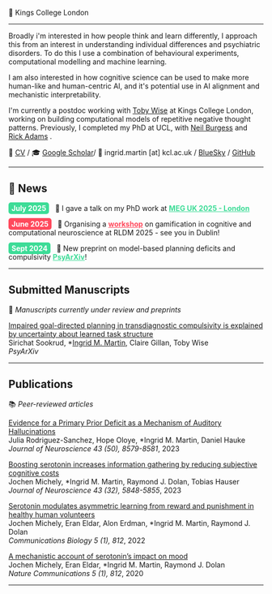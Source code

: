 <link rel="stylesheet" type="text/css" href="assets/css/custom.css">


📍 Kings College London 

---

Broadly i'm interested in how people think and learn differently, I approach this from an interest in understanding individual differences and psychiatric disorders. To do this I use a combination of behavioural experiments, computational modelling and machine learning.

I am also interested in how cognitive science can be used to make more human-like and human-centric AI, and it's potential use in AI alignment and mechanistic interpretability.

I'm currently a postdoc working with [Toby Wise](https://thewiselab.org/) at Kings College London, working on building computational models of repetitive negative thought patterns. Previously, I completed my PhD at UCL, with [Neil Burgess](https://www.ucl.ac.uk/icn/research/research-groups/space-memory) and [Rick Adams](https://www.tcplab.org/home) . 

📄 [CV]() / 🎓 [Google Scholar](https://scholar.google.com/citations?view_op=list_works&hl=en&hl=en&user=Rq_iPtwAAAAJ&sortby=pubdate)/ 📧 ingrid.martin [at] kcl.ac.uk / [BlueSky](https://ingrdmrtn.bsky.social) / [GitHub](https://www.github.com)

---
## 📰 News
<p>
  <span style="background-color: #3DDC97; color: #FFFFFF; padding: 3px 6px; border-radius: 5px; font-weight: bold;">July 2025</span> 
  &nbsp; 📢 I gave a talk on my PhD work at  <a href="https://meguk.ac.uk/programme/" style="color: #3DDC97; font-weight: bold;"> MEG UK 2025 - London </a> 
</p>

<p>
  <span style="background-color: #FF495C; color: #FFFFFF; padding: 3px 6px; border-radius: 5px; font-weight: bold;">June 2025</span> 
  &nbsp; 📢 Organising a <a href="https://sites.google.com/view/game-on-rldm-2025/home" style="color: #FF495C; font-weight: bold;">workshop</a> on gamification in cognitive and computational neuroscience at RLDM 2025 - see you in Dublin!
</p>

<p>
  <span style="background-color: #3DDC97; color: #FFFFFF; padding: 3px 6px; border-radius: 5px; font-weight: bold;">Sept 2024</span> 
  &nbsp; 📝 New preprint on model-based planning deficits and compulsivity <a href="https://osf.io/zp6vk_v1" style="color: #3DDC97; font-weight: bold;">PsyArXiv</a>!
</p>

---

## **Submitted Manuscripts**  
📌 *Manuscripts currently under review and preprints*  

[Impaired goal-directed planning in transdiagnostic compulsivity is explained by uncertainty about learned task structure](https://osf.io/zp6vk_v1)  
Sirichat Sookrud, \*<u>Ingrid M. Martin</u>, Claire Gillan, Toby Wise   
*PsyArXiv*  



---

## **Publications**  
📚 *Peer-reviewed articles*  

[Evidence for a Primary Prior Deficit as a Mechanism of Auditory Hallucinations](https://doi.org/10.1523/JNEUROSCI.1601-23.2023)  
Julia Rodriguez-Sanchez, Hope Oloye, \*Ingrid M. Martin, Daniel Hauke  
*Journal of Neuroscience 43 (50), 8579-8581*, 2023

[Boosting serotonin increases information gathering by reducing subjective cognitive costs](https://doi.org/10.1523/JNEUROSCI.1416-22.2023)  
Jochen Michely, \*Ingrid M. Martin, Raymond J. Dolan, Tobias Hauser  
*Journal of Neuroscience 43 (32), 5848-5855*, 2023

[Serotonin modulates asymmetric learning from reward and punishment in healthy human volunteers](https://doi.org/10.1038/s42003-022-03690-5)  
Jochen Michely, Eran Eldar, Alon Erdman, \*Ingrid M. Martin, Raymond J. Dolan   
*Communications Biology 5 (1), 812*, 2022

[A mechanistic account of serotonin’s impact on mood](https://doi.org/10.1038/s41467-020-16090-2)   
Jochen Michely, Eran Eldar, \*Ingrid M. Martin, Raymond J. Dolan   
*Nature Communications  5 (1), 812*, 2020



---



